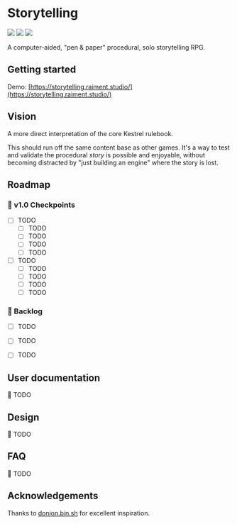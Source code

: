# Storytelling

![](https://img.shields.io/badge/status-placeholder-c00) 
![](https://img.shields.io/badge/version-v0.0.0-930)
[![](https://img.shields.io/badge/feedback-welcome!-1a1)](https://github.com/raiment-studios/monorepo/discussions)

A computer-aided, "pen & paper" procedural, solo storytelling RPG.  

## Getting started

Demo: [https://storytelling.raiment.studio/](https://storytelling.raiment.studio/)

## Vision

A more direct interpretation of the core Kestrel rulebook.

This should run off the same content base as other games. It's a way to test and validate the procedural _story_ is possible and enjoyable, without becoming distracted by "just building an engine" where the story is lost.

## Roadmap

### 🏁 v1.0 Checkpoints

-   [ ] TODO
    -   [ ] TODO
    -   [ ] TODO
    -   [ ] TODO
    -   [ ] TODO
-   [ ] TODO
    -   [ ] TODO
    -   [ ] TODO
    -   [ ] TODO
    -   [ ] TODO

### 🎄 Backlog

-   [ ] TODO
-   [ ] TODO
-   [ ] TODO


## User documentation

🚧 TODO

## Design

🚧 TODO

## FAQ

🚧 TODO

## Acknowledgements

Thanks to [donjon.bin.sh](https://donjon.bin.sh/fantasy/adventure/) for excellent inspiration.
